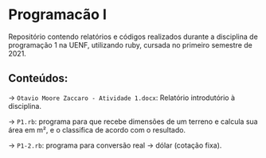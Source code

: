 # Programacão I

Repositório contendo relatórios e códigos realizados durante a disciplina de programação 1 na UENF, utilizando ruby, cursada no primeiro semestre de 2021.

## Conteúdos:

 -> `Otavio Moore Zaccaro - Atividade 1.docx`: Relatório introdutório à disciplina.  
 
 -> `P1.rb`: programa para que recebe dimensões de um terreno e calcula sua área em m², e o classifica de acordo com o resultado.  
 
 -> `P1-2.rb`: programa para conversão real -> dólar (cotação fixa).  
 
